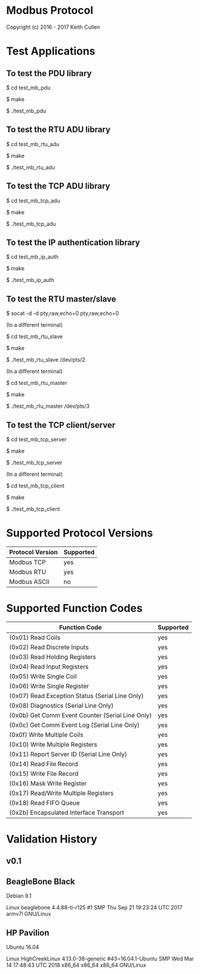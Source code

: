 Modbus Protocol
===============

Copyright (c) 2016 - 2017 Keith Cullen


Test Applications
=================

To test the PDU library
-----------------------

$ cd test_mb_pdu

$ make

$ ./test_mb_pdu

To test the RTU ADU library
---------------------------

$ cd test_mb_rtu_adu

$ make

$ ./test_mb_rtu_adu

To test the TCP ADU library
---------------------------

$ cd test_mb_tcp_adu

$ make

$ ./test_mb_tcp_adu

To test the IP authentication library
-------------------------------------

$ cd test_mb_ip_auth

$ make

$ ./test_mb_ip_auth

To test the RTU master/slave
----------------------------

$ socat -d -d pty,raw,echo=0 pty,raw,echo=0

(In a different terminal)

$ cd test_mb_rtu_slave

$ make

$ ./test_mb_rtu_slave /dev/pts/2

(In a different terminal)

$ cd test_mb_rtu_master

$ make

$ ./test_mb_rtu_master /dev/pts/3

To test the TCP client/server
-----------------------------

$ cd test_mb_tcp_server

$ make

$ ./test_mb_tcp_server

(In a different terminal)

$ cd test_mb_tcp_client

$ make

$ ./test_mb_tcp_client


Supported Protocol Versions
===========================

| Protocol Version                                        | Supported |
|---------------------------------------------------------|-----------|
| Modbus TCP                                              | yes       |
| Modbus RTU                                              | yes       |
| Modbus ASCII                                            | no        |


Supported Function Codes
========================

| Function Code                                           | Supported |
|---------------------------------------------------------|-----------|
| (0x01) Read Coils                                       | yes       |
| (0x02) Read Discrete Inputs                             | yes       |
| (0x03) Read Holding Registers                           | yes       |
| (0x04) Read Input Registers                             | yes       |
| (0x05) Write Single Coil                                | yes       |
| (0x06) Write Single Register                            | yes       |
| (0x07) Read Exception Status (Serial Line Only)         | yes       |
| (0x08) Diagnostics (Serial Line Only)                   | yes       |
| (0x0b) Get Comm Event Counter (Serial Line Only)        | yes       |
| (0x0c) Get Comm Event Log (Serial Line Only)            | yes       |
| (0x0f) Write Multiple Coils                             | yes       |
| (0x10) Write Multiple Registers                         | yes       |
| (0x11) Report Server ID (Serial Line Only)              | yes       |
| (0x14) Read File Record                                 | yes       |
| (0x15) Write File Record                                | yes       |
| (0x16) Mask Write Register                              | yes       |
| (0x17) Read/Write Multiple Registers                    | yes       |
| (0x18) Read FIFO Queue                                  | yes       |
| (0x2b) Encapsulated Interface Transport                 | yes       |


Validation History
==================

v0.1
----

BeagleBone Black
----------------
Debian 9.1

Linux beaglebone 4.4.88-ti-r125 #1 SMP Thu Sep 21 19:23:24 UTC 2017 armv7l GNU/Linux

HP Pavilion
-----------
Ubuntu 16.04

Linux HighCreekLinux 4.13.0-38-generic #43~16.04.1-Ubuntu SMP Wed Mar 14 17:48:43 UTC 2018 x86_64 x86_64 x86_64 GNU/Linux
